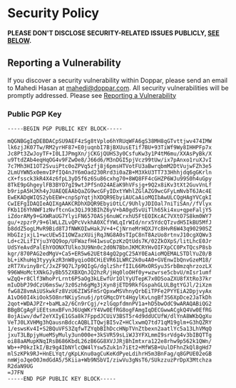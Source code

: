 # Security Policy

**PLEASE DON'T DISCLOSE SECURITY-RELATED ISSUES PUBLICLY, [SEE BELOW](#reporting-a-vulnerability).**

## Reporting a Vulnerability

If you discover a security vulnerability within Doppar, please send an email to Mahedi Hasan at mahedi@doppar.com. All security vulnerabilities will be promptly addressed. Please see [Reporting a Vulnerability](versions/3.x/contributions.html#security-vulnerabilities)

### Public PGP Key

```
-----BEGIN PGP PUBLIC KEY BLOCK-----

mQGNBGgIqDEBDACpSU9AEF4zSg8tVplo6hYRUqWFA6gS38MH8qGTvttjwv474IMW
lk6zjJK07Tw/RM2yrHF87+E0juqnbI7BjBXUusETif7BU+93TiWf9Wy8IHHPFp7x
Jc8Pt3ZwJoyTF+I0LIJPmgXn/jCKGjQUHS3y0CsfuKw3y1P4tM6mu/XXAsPyBk/X
u9TtdZAb4eqHqOG4v9FZwOe8/J66d6/M3nDGI5pjVcz99tUw/ix7pAnxo1ruXJvI
7c7Mh3HI1OT2SvuiPtc0oZPVq5zfj8j6pmsHTVotFU3aBwrqbmM2DtVujwFZh3e5
2LmUYWN5x0emvIPfIQ4nJY6mOad230Rrd3i0aZB+M3XkU3TT733Hhhjdq6gGKrln
cX+fssck3kR4X4z6fpL3yD5f6z6Su86cxhg70+8WQ8FF4cGHZP6WJu99S0h4uGpy
8TkE9pGhgeylFB3BYO7gI9wtJPfSnO24AEaK9hVFsjg+9Q2x8iKv3tXt2GuvVnLf
b9ripA5HJKh4yJUAEQEAAbQaZG9wcGFyIDxtYWhlZGlAZG9wcGFyLmNvbT6JAc4E
EwEKADgWIQS2ybEEW+cnpSpYqtjhXDQR9EbyiAUCaAioMQIbAwULCQgHAgYVCgkI
CwIEFgIDAQIeAQIXgAAKCRDhXDQR9EbyiOtLC/9UhlyJDIOal7niTiSAn//fVlyx
FKb1I6YhNWF1zNvftcnGx3QiJ93BIhZ6yV+bA0gd5vUiTlh65ki4xu+qpeFaljY5
iZdorAMy9+GXWRaUG7YlyiFN657OASj6nuWCrxhU5FtEOIKcAC7VXtO7S8km0WY7
gu/+zpzrP/9+6lWLLZLvQPcVvkhA0XCfYWLqIrWId/nrx5YdcQTzvdH5IkBU5MfJ
b8ddZ5ogLMvR9Bid8TJfNWKOIwHakJV+4+CjNrneMrHQXJYc8HvR6W43q90290SZ
HbGIzjxjL1+wcUEw5I1OWZazXUijRqJNG8A0sTIpC8nT8AzUo8rtnvJ10cgXQWv3
Ld+c2LifIYju3YQQ9op/UFWazfH41wsuCpzKzQtUds7K/02ZkOXpS/litLhcE0Jr
UdSYeAvdPalEhYOONXTUlko3U9Nn0c2d0N7BbnJKMCRYHvOIFXpCC0PxTQcsP8sb
kgr/870PAG2edMgV+Ca5+ER5w62UEt84gQ2pgC25AY0EaAioMQEMALSTDlYuZ0/B
bL+iKhuHq3tyyykzR3nW8yqioO8CHiEVR61LWRC2k0u4A0+GVEnwIbQnvGzeM18/
zRT7XvinyBrC/JxZF9Q7L7p9QIgG/dglzShrfIIL66MxORSyu3SrbBmzqhrzozLX
996WHoMctXNkGJyBb552XBXQnJQ2hzR/jHq0loOHf0y+wzwrse5cbvU/mIsr1umf
wZqQ+r8Clf3WhoPrLrnt6P5aOg3kLEwfUr1OlYyUTepK7x0DSoaZXU8fXtRo37kr
mIuDbPJ9dCzU6msSw/3z0Szh6gMg3jXyn8jETD9RkfGspahGLULBgtYGJl/2iXzm
fwG8Z8vmAiUSkwkFz8VzU6ZIWSFmSrQpxwMSVhnyQrbEiTPFe2PYYEiA2DpjvyAx
A1vD60I4kiOok5O8nrNKiySnu6j/ptGMqcDYt4HgylKvLngBf3S6XpDce2JaTkDh
2qot+WDAJPZr+baMLa2/6Cn9rCgj/+zlGqpfdmnPV1a+hD5bwOdC9wARAQABiQG2
BBgBCgAgFiEEtsmxBFvnJ6UqWKrY4Vw0EfRG8ogFAmgIqDECGwwACgkQ4Vw0EfRG
8ojAiwv/dwf2eYXIyE1GSa8k7FppdJCUiV3BST5r4d9ddUCUfW/dlYnA8WKbQgXu
VeTJ0LXVHMg3hQausnBdccAQBLITQwjBI5vZ+HClxwmQ7td71qM19glm+G3hQZRY
1/eswsKv4I+S2BQuVFS3ZqfwTZYqbBIhDccHNpTVnZtbexn2aatlYc5a13LhVMqQ
jxuT3LBpjyHueMSyMuly3un000e+3kSVR59sLiWJ3YFXLmmI9srVdg4v3bIBQTTg
oi88aAMupKNqIRsB686KbdL26zB6GG8XVJJRjBhImtxra122e8rhw9p562k1QWn/
Wb++P0kzIkI/Bz9g4IbNYlcQW4lYsw5Zuk1n7iEt2+MfWSB+UulDFhnZkQl8gHd7
mlSzKPk9RJ+HnELYqt/gKpLKnu0agCuKeKdPyeLdihrH5m3BnFag/q8GPUE02eGB
nmWjoJqeO0JmdGdA5/5Kiia+Wb9NSbVI/ziwVu3gNsT6/SUkzzuzPrDpX3Mtchza
R2daN9UG
=J7FN
-----END PGP PUBLIC KEY BLOCK-----
```
